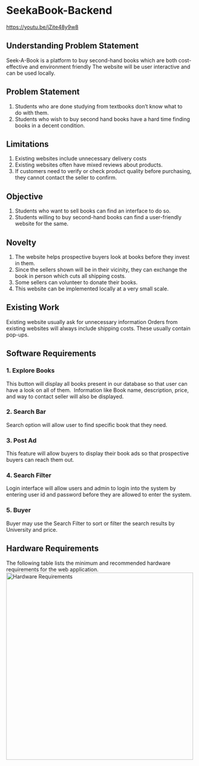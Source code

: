 # SeekaBook-Backend

https://youtu.be/jZite48y9w8

## Understanding Problem Statement
Seek-A-Book is a platform to buy second-hand books which are both cost-effective and environment friendly
The website will be user interactive and can be used locally.

## Problem Statement
1. Students who are done studying from textbooks don’t know what to do with them. 
2. Students who wish to buy second hand books have a hard time finding books in a decent condition.

## Limitations 

1. Existing websites include unnecessary delivery costs
2. Existing websites often have mixed reviews about products.
3. If customers need to verify or check product quality before purchasing, they cannot contact the seller to confirm. 

## Objective
1. Students who want to sell books can find an interface to do so.
2. Students willing to buy second-hand books can find a user-friendly website for the same.

## Novelty

1. The website helps prospective buyers look at books before they invest in them.
2. Since the sellers shown will be in their vicinity, they can exchange the book in person which cuts all shipping costs.
3. Some sellers can volunteer to donate their books.
4. This website can be implemented locally at a very small scale.

## Existing Work

Existing website usually ask for unnecessary information
Orders from existing websites will always include shipping costs.
These usually contain pop-ups.

## Software Requirements
### 1. Explore Books
 This button will display all books present in our database so that user can have a look on all of them.
 Information like Book name, description, price, and way to contact seller will also be displayed.
### 2. Search Bar
  Search option will allow user to find specific book that they need.
### 3. Post Ad
  This feature will allow buyers to display their book ads so that prospective buyers can reach them out.
### 4. Search Filter
  Login interface will allow users and admin to login into the system by entering user id and password before they are allowed to enter the system.
### 5. Buyer
Buyer may use the Search Filter to sort or filter the search results by University and price.

## Hardware Requirements
The following table lists the minimum and recommended hardware requirements for the web application.
<img src = "images_README/hardware Rquirements.png" alt = "Hardware Requirements" width = "500" />











